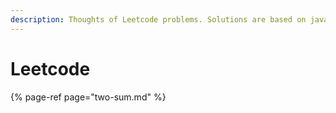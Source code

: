 ```yaml
---
description: Thoughts of Leetcode problems. Solutions are based on java.
---
```


# Leetcode

{% page-ref page="two-sum.md" %}



